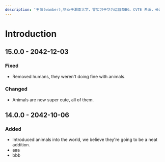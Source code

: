 ```yaml
---
description: '王博(wanber),毕业于湖南大学，曾实习于华为运营商BG、CVTE 希沃，长沙链学小窗教育科技有限公司联合创始人，现任Grab中国后端开发工程师。'
---
```


# Introduction

## 15.0.0 - 2042-12-03

### Fixed

* Removed humans, they weren't doing fine with animals.

### Changed

* Animals are now super cute, all of them.

## 14.0.0 - 2042-10-06

### Added

* Introduced animals into the world, we believe they're going to be a neat addition.
* aaa
* bbb



